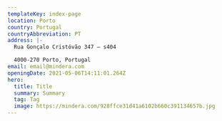```yaml
---
templateKey: index-page
location: Porto
country: Portugal
countryAbbreviation: PT
address: |-
  Rua Gonçalo Cristóvão 347 – s404

  4000-270 Porto, Portugal
email: email@mindera.com
openingDate: 2021-05-06T14:11:01.264Z
hero:
  title: Title
  summary: Summary
  tag: Tag
  image: https://mindera.com/928ffce31d41a6102b660c391134657b.jpg
---
```

